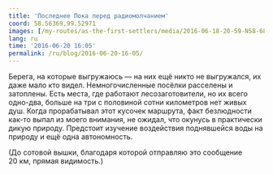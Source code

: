 ```yaml
---
title: 'Последнее Пока перед радиомолчанием'
coord: 58.56369,99.52971
images: [/my-routes/as-the-first-settlers/media/2016-06-18-20-59-N58-68853E99-14306-6437]
lang: ru
time: '2016-06-20 16:05'
permalink: /ru/blog/2016-06-20-16-05/
---
```


Берега, на которые выгружаюсь&nbsp;— на них ещё никто не выгружался, их даже мало кто видел. Немногочисленные посёлки расселены и затоплены. Есть места, где работают лесозаготовители, но их всего одно-два, больше на три с половиной сотни километров нет живых душ. Когда прорабатывал этот кусочек маршрута, факт безлюдности как-то выпал из моего внимания, не ожидал, что окунусь в практически дикую природу. Предстоит изучение воздействия поднявшейся воды на природу и ещё одна автономность.

(До сотовой вышки, благодаря которой отправляю это сообщение 20&nbsp;км, прямая видимость.)
